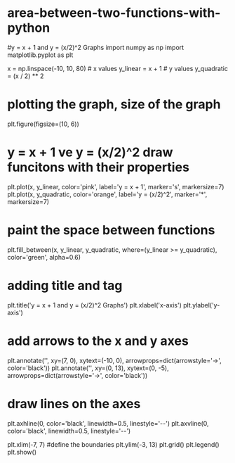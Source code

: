 # area-between-two-functions-with-python

#y = x + 1 and y = (x/2)^2 Graphs
import numpy as np
import matplotlib.pyplot as plt

x = np.linspace(-10, 10, 80) # x values
y_linear = x + 1 # y values
y_quadratic = (x / 2) ** 2
# plotting the graph, size of the graph
plt.figure(figsize=(10, 6))
# y = x + 1 ve y = (x/2)^2 draw funcitons with their properties
plt.plot(x, y_linear, color='pink', label='y = x + 1', marker='s', markersize=7)
plt.plot(x, y_quadratic, color='orange', label='y = (x/2)^2', marker='*', markersize=7)
# paint the space between functions
plt.fill_between(x, y_linear, y_quadratic, where=(y_linear >= y_quadratic), color='green', alpha=0.6)
# adding title and tag
plt.title('y = x + 1 and y = (x/2)^2 Graphs')
plt.xlabel('x-axis')
plt.ylabel('y-axis')
# add arrows to the x and y axes
plt.annotate('', xy=(7, 0), xytext=(-10, 0),
             arrowprops=dict(arrowstyle='->', color='black'))
plt.annotate('', xy=(0, 13), xytext=(0, -5),
             arrowprops=dict(arrowstyle='->', color='black'))
# draw lines on the axes
plt.axhline(0, color='black', linewidth=0.5, linestyle='--')
plt.axvline(0, color='black', linewidth=0.5, linestyle='--')

plt.xlim(-7, 7)   #define the boundaries
plt.ylim(-3, 13)
plt.grid()
plt.legend()
plt.show()
